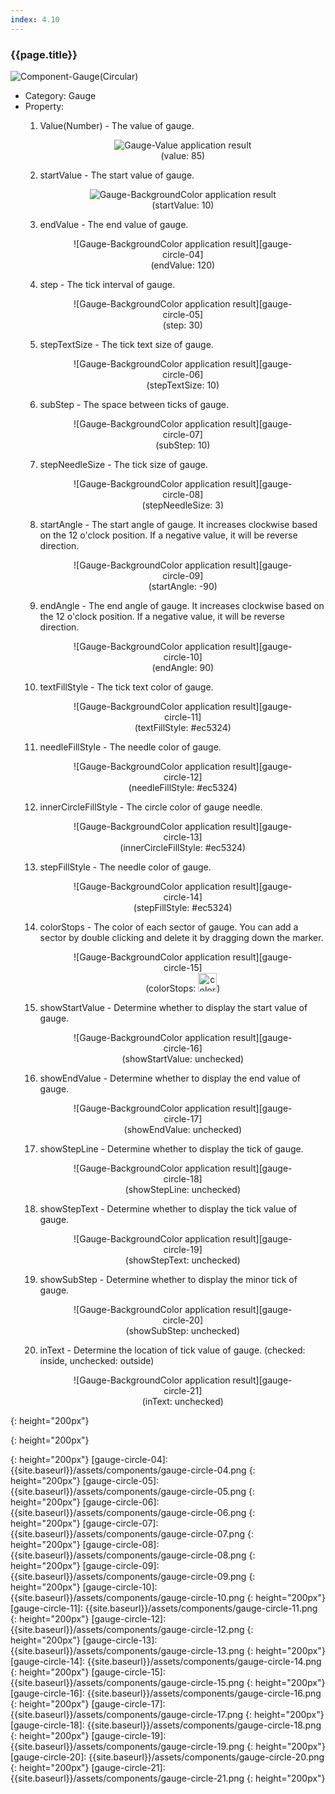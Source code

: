 ```yaml
---
index: 4.10
---
```

### {{page.title}}
![Component-Gauge(Circular)][gauge-circle-01]  

- Category: Gauge
- Property:
    1. Value(Number) - The value of gauge.
      <figure style="text-align: center;">
      ![Gauge-Value application result][gauge-circle-02]  
      <figurecaption>(value: 85)</figurecaption>
      </figure>

    2. startValue - The start value of gauge.
      <figure style="text-align: center;">
      ![Gauge-BackgroundColor application result][gauge-circle-03]  
      <figurecaption>(startValue: 10)</figurecaption>
      </figure>

    3. endValue - The end value of gauge.
      <figure style="text-align: center;">
      ![Gauge-BackgroundColor application result][gauge-circle-04]  
      <figurecaption>(endValue: 120)</figurecaption>
      </figure>

    4. step - The tick interval of gauge.
      <figure style="text-align: center;">
      ![Gauge-BackgroundColor application result][gauge-circle-05]  
      <figurecaption>(step: 30)</figurecaption>
      </figure>

    5. stepTextSize - The tick text size of gauge.
      <figure style="text-align: center;">
      ![Gauge-BackgroundColor application result][gauge-circle-06]  
      <figurecaption>(stepTextSize: 10)</figurecaption>
      </figure>

    6. subStep - The space between ticks of gauge.
      <figure style="text-align: center;">
      ![Gauge-BackgroundColor application result][gauge-circle-07]  
      <figurecaption>(subStep: 10)</figurecaption>
      </figure>

    7. stepNeedleSize - The tick size of gauge.
      <figure style="text-align: center;">
      ![Gauge-BackgroundColor application result][gauge-circle-08]  
      <figurecaption>(stepNeedleSize: 3)</figurecaption>
      </figure>

    8. startAngle - The start angle of gauge. It increases clockwise based on the 12 o'clock position. If a negative value, it will be reverse direction.
      <figure style="text-align: center;">
      ![Gauge-BackgroundColor application result][gauge-circle-09]  
      <figurecaption>(startAngle: -90)</figurecaption>
      </figure>

    9. endAngle - The end angle of gauge. It increases clockwise based on the 12 o'clock position. If a negative value, it will be reverse direction.
      <figure style="text-align: center;">
      ![Gauge-BackgroundColor application result][gauge-circle-10]  
      <figurecaption>(endAngle: 90)</figurecaption>
      </figure>

    10. textFillStyle - The tick text color of gauge.
      <figure style="text-align: center;">
      ![Gauge-BackgroundColor application result][gauge-circle-11]  
      <figurecaption>(textFillStyle: #ec5324)</figurecaption>
      </figure>

    11. needleFillStyle - The needle color of gauge.
      <figure style="text-align: center;">
      ![Gauge-BackgroundColor application result][gauge-circle-12]  
      <figurecaption>(needleFillStyle: #ec5324)</figurecaption>
      </figure>

    12. innerCircleFillStyle - The circle color of gauge needle.
      <figure style="text-align: center;">
      ![Gauge-BackgroundColor application result][gauge-circle-13]  
      <figurecaption>(innerCircleFillStyle: #ec5324)</figurecaption>
      </figure>

    13. stepFillStyle - The needle color of gauge.
      <figure style="text-align: center;">
      ![Gauge-BackgroundColor application result][gauge-circle-14]  
      <figurecaption>(stepFillStyle: #ec5324)</figurecaption>
      </figure>

    14. colorStops - The color of each sector of gauge. You can add a sector by double clicking and delete it by dragging down the marker.
      <figure style="text-align: center;">
      ![Gauge-BackgroundColor application result][gauge-circle-15]  
      <figurecaption>(colorStops: <img src="{{site.baseurl}}/assets/components/color-stops-value.png" height="30" alt="color stops">)</figurecaption>
      </figure>

    15. showStartValue - Determine whether to display the start value of gauge.
      <figure style="text-align: center;">
      ![Gauge-BackgroundColor application result][gauge-circle-16]  
      <figurecaption>(showStartValue: unchecked)</figurecaption>
      </figure>

    16. showEndValue - Determine whether to display the end value of gauge.
      <figure style="text-align: center;">
      ![Gauge-BackgroundColor application result][gauge-circle-17]  
      <figurecaption>(showEndValue: unchecked)</figurecaption>
      </figure>

    17. showStepLine - Determine whether to display the tick of gauge.
      <figure style="text-align: center;">
      ![Gauge-BackgroundColor application result][gauge-circle-18]  
      <figurecaption>(showStepLine: unchecked)</figurecaption>
      </figure>

    18. showStepText - Determine whether to display the tick value of gauge.
      <figure style="text-align: center;">
      ![Gauge-BackgroundColor application result][gauge-circle-19]  
      <figurecaption>(showStepText: unchecked)</figurecaption>
      </figure>

    19. showSubStep - Determine whether to display the minor tick of gauge.
      <figure style="text-align: center;">
      ![Gauge-BackgroundColor application result][gauge-circle-20]  
      <figurecaption>(showSubStep: unchecked)</figurecaption>
      </figure>

    20. inText - Determine the location of tick value of gauge. (checked: inside, unchecked: outside)
      <figure style="text-align: center;">
      ![Gauge-BackgroundColor application result][gauge-circle-21]  
      <figurecaption>(inText: unchecked)</figurecaption>
      </figure>


[gauge-circle-01]: {{site.baseurl}}/assets/components/gauge-circle-01.png
{: height="200px"}

[gauge-circle-02]: {{site.baseurl}}/assets/components/gauge-circle-02.png
{: height="200px"}

[gauge-circle-03]: {{site.baseurl}}/assets/components/gauge-circle-03.png
{: height="200px"}
[gauge-circle-04]: {{site.baseurl}}/assets/components/gauge-circle-04.png
{: height="200px"}
[gauge-circle-05]: {{site.baseurl}}/assets/components/gauge-circle-05.png
{: height="200px"}
[gauge-circle-06]: {{site.baseurl}}/assets/components/gauge-circle-06.png
{: height="200px"}
[gauge-circle-07]: {{site.baseurl}}/assets/components/gauge-circle-07.png
{: height="200px"}
[gauge-circle-08]: {{site.baseurl}}/assets/components/gauge-circle-08.png
{: height="200px"}
[gauge-circle-09]: {{site.baseurl}}/assets/components/gauge-circle-09.png
{: height="200px"}
[gauge-circle-10]: {{site.baseurl}}/assets/components/gauge-circle-10.png
{: height="200px"}
[gauge-circle-11]: {{site.baseurl}}/assets/components/gauge-circle-11.png
{: height="200px"}
[gauge-circle-12]: {{site.baseurl}}/assets/components/gauge-circle-12.png
{: height="200px"}
[gauge-circle-13]: {{site.baseurl}}/assets/components/gauge-circle-13.png
{: height="200px"}
[gauge-circle-14]: {{site.baseurl}}/assets/components/gauge-circle-14.png
{: height="200px"}
[gauge-circle-15]: {{site.baseurl}}/assets/components/gauge-circle-15.png
{: height="200px"}
[gauge-circle-16]: {{site.baseurl}}/assets/components/gauge-circle-16.png
{: height="200px"}
[gauge-circle-17]: {{site.baseurl}}/assets/components/gauge-circle-17.png
{: height="200px"}
[gauge-circle-18]: {{site.baseurl}}/assets/components/gauge-circle-18.png
{: height="200px"}
[gauge-circle-19]: {{site.baseurl}}/assets/components/gauge-circle-19.png
{: height="200px"}
[gauge-circle-20]: {{site.baseurl}}/assets/components/gauge-circle-20.png
{: height="200px"}
[gauge-circle-21]: {{site.baseurl}}/assets/components/gauge-circle-21.png
{: height="200px"}

